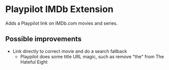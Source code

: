 # Playpilot IMDb Extension
 Adds a Playpilot link on IMDb.com movies and series.

## Possible improvements
- Link directly to correct movie and do a search fallback
  - Playpilot does some title URL magic, such as remove "the" from The Hateful Eight